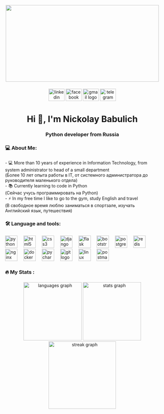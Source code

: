 <div align="center">
    <img width="500" height="250"
        src="https://media.giphy.com/media/v1.Y2lkPTc5MGI3NjExYW4wbTJiaDAzd2NkeHNnZXd2MjBneXNhOTd2M3dlaHFxaTdrZzM3OCZlcD12MV9pbnRlcm5hbF9naWZfYnlfaWQmY3Q9Zw/qgQUggAC3Pfv687qPC/giphy.gif" />
</div>

###

<div align="center">
    <a href="https://www.linkedin.com/in/nickolai-babulich-015069230/" target="_blank">
        <img src="https://raw.githubusercontent.com/maurodesouza/profile-readme-generator/master/src/assets/icons/social/linkedin/default.svg"
            width="52" height="40" alt="linkedin logo" /></a>
    <img src="https://raw.githubusercontent.com/maurodesouza/profile-readme-generator/master/src/assets/icons/social/facebook/default.svg"
        width="52" height="40" alt="facebook logo" />
    <a href="mailto:nickolas.grn@gmail.com" target="_blank">
        <img src="https://raw.githubusercontent.com/maurodesouza/profile-readme-generator/master/src/assets/icons/social/gmail/default.svg"
            width="52" height="40" alt="gmail logo" /></a>
    <a href="https://t.me/morgoth0" target="_blank">
        <img src="https://raw.githubusercontent.com/maurodesouza/profile-readme-generator/master/src/assets/icons/social/telegram/default.svg"
            width="52" height="40" alt="telegram logo" /></a>
</div>

###

###

<h1 align="center">Hi 👋, I'm Nickolay Babulich</h1>
<h3 align="center">Python developer from Russia</h3>

###

<h3 align="left">💻 About Me:</h3>

###

<p align="left">
- 💻 More than 10 years of experience in Information Technology, from system administrator to head of a small department
<br> (Более 10 лет опыта работы в IT, от системного администратора до руководителя маленького отдела)
<br>
- 📚 Сurrently learning to code in Python 
<br> (Сейчас учусь программировать на Python)
<br>
- ⚡ In my free time I like to go to the gym, study English and travel
<br> (В свободное время люблю заниматься в спортзале, изучать Английский язык, путешествия)
</p>

###

<h3 align="left">🛠 Language and tools:</h3>

###

<div align="left">
    <a href="https://www.python.org" target="_blank" rel="noreferrer">
        <img src="https://cdn.jsdelivr.net/gh/devicons/devicon/icons/python/python-original.svg" height="40"
            alt="python logo"/></a>
    <img width="12" />
    <a href="https://www.w3.org/html/" target="_blank" rel="noreferrer">
        <img src="https://cdn.jsdelivr.net/gh/devicons/devicon/icons/html5/html5-original.svg" height="40"
            alt="html5 logo" /></a>
    <img width="12" />
    <a href="https://www.w3schools.com/css/" target="_blank" rel="noreferrer">
            <img src="https://cdn.jsdelivr.net/gh/devicons/devicon/icons/css3/css3-original.svg" height="40"
                alt="css3 logo" /></a>
    <img width="12" />
    <a href="https://www.djangoproject.com/" target="_blank" rel="noreferrer">
            <img src="https://cdn.worldvectorlogo.com/logos/django.svg" height="40" alt="django logo" /></a>
    <img width="12" />
    <a href="https://flask.palletsprojects.com/" target="_blank" rel="noreferrer">
            <img src="https://cdn.jsdelivr.net/gh/devicons/devicon/icons/flask/flask-original.svg" height="40"
                alt="flask logo" /></a>
    <img width="12" />
    <a href="https://getbootstrap.com/" target="_blank" rel="noreferrer">
        <img src="https://cdn.jsdelivr.net/gh/devicons/devicon/icons/bootstrap/bootstrap-original.svg" height="40"
            alt="bootstrap logo" /></a>
    <img width="12" />
    <a href="https://www.postgresql.org" target="_blank" rel="noreferrer">
            <img src="https://cdn.jsdelivr.net/gh/devicons/devicon/icons/postgresql/postgresql-original.svg" height="40"
                alt="postgresql logo" /></a>
    <img width="12" />
    <a href="https://redis.io" target="_blank" rel="noreferrer">
            <img src="https://cdn.jsdelivr.net/gh/devicons/devicon/icons/redis/redis-original.svg" height="40"
                alt="redis logo" /></a>
    <img width="12" />
    <a href="https://www.nginx.com" target="_blank" rel="noreferrer">
            <img src="https://cdn.jsdelivr.net/gh/devicons/devicon/icons/nginx/nginx-original.svg" height="40"
                alt="nginx logo" /></a>
    <img width="12" />
    <a href="https://www.docker.com/" target="_blank" rel="noreferrer">
            <img src="https://cdn.jsdelivr.net/gh/devicons/devicon/icons/docker/docker-original.svg" height="40"
                alt="docker logo" /></a>
    <img width="12" />
    <a href="https://www.jetbrains.com/pycharm/" target="_blank" rel="noreferrer">
    <img src="https://cdn.jsdelivr.net/gh/devicons/devicon/icons/pycharm/pycharm-original.svg" height="40"
            alt="pycharm logo" /></a>
    <img width="12" />
    <a href="https://git-scm.com/" target="_blank" rel="noreferrer">
            <img src="https://cdn.jsdelivr.net/gh/devicons/devicon/icons/git/git-original.svg" height="40"
                alt="git logo" /></a>
    <img width="12" />
    <a href="https://www.linux.org/" target="_blank" rel="noreferrer">
            <img src="https://cdn.jsdelivr.net/gh/devicons/devicon/icons/linux/linux-original.svg" height="40"
                alt="linux logo" /></a>
    <img width="12" />
    <a href="https://postman.com" target="_blank" rel="noreferrer">
            <img src="https://www.vectorlogo.zone/logos/getpostman/getpostman-icon.svg" height="40"
                alt="postman logo" /></a>
    <img width="12" />
</div>

###

<h3 align="left">🔥 My Stats :</h3>

###

<div align="center">
    <div>
        <img src="https://github-readme-stats.vercel.app/api/top-langs?username=NickolayBabulich&locale=en&hide_title=false&layout=compact&card_width=320&langs_count=5&theme=apprentice&hide_border=false&order=2"
            height="190" alt="languages graph" />
        <img src="https://github-readme-stats.vercel.app/api?username=NickolayBabulich&hide_title=false&hide_rank=true&show_icons=true&include_all_commits=true&count_private=true&disable_animations=false&theme=apprentice&locale=en&hide_border=false&order=1"
            height="190" alt="stats graph" />
    </div>
    <div>
        <img src="https://streak-stats.demolab.com?user=NickolayBabulich&locale=en&mode=daily&theme=apprentice&hide_border=false&border_radius=5&date_format=j%20M%5B%20Y%5D&order=3"
            height="220" alt="streak graph" />
    </div>
</div>

###
